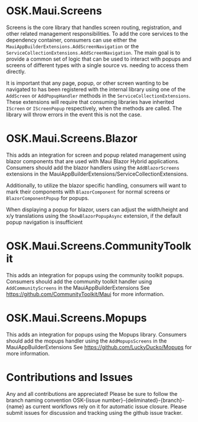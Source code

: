 # OSK.Maui.Screens
Screens is the core library that handles screen routing, registration, and other related management responsibilities. To add
the core services to the dependency container, consumers can use either the `MauiAppBuilderExtensions.AddScreenNavigation`
or the `ServiceCollectionExtensions.AddScreenNavigation`. The main goal is to provide a common set of logic that can be used
to interact with popups and screens of different types with a single source vs. needing to access them directly.

It is important that any page, popup, or other screen wanting to be navigated to has been registered with the internal library
using one of the `AddScreen` or `AddPopupHandler` methods in the `ServiceCollectionExtensions`. These extensions will require that
consuming libraries have inherited `IScreen` or `IScreenPopup` respectively, when the methods are called.
The library will throw errors in the event this is not the case.

# OSK.Maui.Screens.Blazor
This adds an integration for screen and popup related management using blazor components that are used with Maui Blazor Hybrid applications.
Consumers should add the blazor handlers using the `AddBlazorScreens` extensions in the MauiAppBuilderExtensions/ServiceCollectionExtensions.

Additionally, to utilize the blazor specific handling, consumers will want to mark their components with `BlazorComponent` for normal screens
or `BlazorComponentPopup` for popups.

When displaying a popup for blazor, users can adjust the width/height and x/y translations using the `ShowBlazorPopupAsync` extension, if the default
popup navigation is insufficient

# OSK.Maui.Screens.CommunityToolkit
This adds an integration for popups using the community toolkit popups. Consumers should add the community toolkit handler using `AddCommunityScreens`
in the MauiAppBuilderExtensions
See https://github.com/CommunityToolkit/Maui for more information.

# OSK.Maui.Screens.Mopups
This adds an integration for popups using the Mopups library. Consumers should add the mopups handler using the `AddMopupsScreens` in the
MauiAppBuilderExtensions
See https://github.com/LuckyDucko/Mopups for more information.

# Contributions and Issues
Any and all contributions are appreciated! Please be sure to follow the branch naming convention OSK-{issue number}-{deliminated}-{branch}-{name} as current workflows rely on it for automatic issue closure. Please submit issues for discussion and tracking using the github issue tracker.